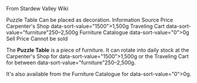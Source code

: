 From Stardew Valley Wiki

Puzzle Table Can be placed as decoration. Information Source Price Carpenter's Shop data-sort-value="1500"&gt;1,500g Traveling Cart data-sort-value="furniture"250–2,500g Furniture Catalogue data-sort-value="0"&gt;0g Sell Price Cannot be sold

The **Puzzle Table** is a piece of furniture. It can rotate into daily stock at the Carpenter's Shop for data-sort-value="1500"&gt;1,500g or the Traveling Cart for between data-sort-value="furniture"250–2,500g.

It's also available from the Furniture Catalogue for data-sort-value="0"&gt;0g.